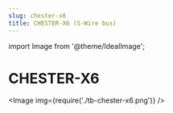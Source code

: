```yaml
---
slug: chester-x6
title: CHESTER-X6 (S-Wire bus)
---
```

import Image from '@theme/IdealImage';

# CHESTER-X6

<Image img={require('./tb-chester-x6.png')} />
